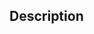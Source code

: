 <!--
Before submitting a pull request you are strongly recommended to read the
docs/CONTRIBUTING.md file which gives some information on how to prepare a
change:

https://github.com/baldurk/renderdoc/blob/v1.x/docs/CONTRIBUTING.md

For small changes you don't have to read the document end to end, but should at
least look at the sections on how to ensure your code and commits are formatted
according to the style requirements.
-->

## Description

<!--
Describe here what your pull request changes and why it should happen. For small
changes which are obvious this can just be a line or two - even the commit
message is sometimes enough.
-->
